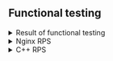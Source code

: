 ## Functional testing
<details>
<summary>Result of functional testing</summary>

    test_directory_index (__main__.HttpServer)
    directory index file exists ... ok
    test_document_root_escaping (__main__.HttpServer)
    document root escaping forbidden ... ok
    test_empty_request (__main__.HttpServer)
    Send empty line ... ok
    test_file_in_nested_folders (__main__.HttpServer)
    file located in nested folders ... ok
    test_file_not_found (__main__.HttpServer)
    absent file returns 404 ... ok
    test_file_type_css (__main__.HttpServer)
    Content-Type for .css ... ok
    test_file_type_gif (__main__.HttpServer)
    Content-Type for .gif ... ok
    test_file_type_html (__main__.HttpServer)
    Content-Type for .html ... ok
    test_file_type_jpeg (__main__.HttpServer)
    Content-Type for .jpeg ... ok
    test_file_type_jpg (__main__.HttpServer)
    Content-Type for .jpg ... ok
    test_file_type_js (__main__.HttpServer)
    Content-Type for .js ... ok
    test_file_type_png (__main__.HttpServer)
    Content-Type for .png ... ok
    test_file_type_swf (__main__.HttpServer)
    Content-Type for .swf ... ok
    test_file_urlencoded (__main__.HttpServer)
    urlencoded filename ... ok
    test_file_with_dot_in_name (__main__.HttpServer)
    file with two dots in name ... ok
    test_file_with_query_string (__main__.HttpServer)
    query string with get params ... ok
    test_file_with_slash_after_filename (__main__.HttpServer)
    slash after filename ... ok
    test_file_with_spaces (__main__.HttpServer)
    filename with spaces ... ok
    test_head_method (__main__.HttpServer)
    head method support ... ok
    test_index_not_found (__main__.HttpServer)
    directory index file absent ... ok
    test_large_file (__main__.HttpServer)
    large file downloaded correctly ... ok
    test_post_method (__main__.HttpServer)
    post method forbidden ... ok
    test_request_without_two_newlines (__main__.HttpServer)
    Send GET without to newlines ... ok
    test_server_header (__main__.HttpServer)
    Server header exists ... ok
    
    ----------------------------------------------------------------------
    Ran 24 tests in 0.123s
    
    OK

</details>

<details>
<summary>Nginx RPS</summary>

    ab -n 1000 -c 20 127.0.0.1:8082/httptest/wikipedia_russia.html
    This is ApacheBench, Version 2.3 <$Revision: 1843412 $>
    Copyright 1996 Adam Twiss, Zeus Technology Ltd, http://www.zeustech.net/
    Licensed to The Apache Software Foundation, http://www.apache.org/
    
    Benchmarking 127.0.0.1 (be patient)
    Completed 100 requests
    Completed 200 requests
    Completed 300 requests
    Completed 400 requests
    Completed 500 requests
    Completed 600 requests
    Completed 700 requests
    Completed 800 requests
    Completed 900 requests
    Completed 1000 requests
    Finished 1000 requests
    
    
    Server Software:        nginx/1.23.2
    Server Hostname:        127.0.0.1
    Server Port:            8082
    
    Document Path:          /httptest/wikipedia_russia.html
    Document Length:        954824 bytes
    
    Concurrency Level:      20
    Time taken for tests:   0.512 seconds
    Complete requests:      1000
    Failed requests:        0
    Total transferred:      955062000 bytes
    HTML transferred:       954824000 bytes
    Requests per second:    1954.25 [#/sec] (mean)
    Time per request:       10.234 [ms] (mean)
    Time per request:       0.512 [ms] (mean, across all concurrent requests)
    Transfer rate:          1822682.82 [Kbytes/sec] received
    
    Connection Times (ms)
    min  mean[+/-sd] median   max
    Connect:        0    0   0.3      0       4
    Processing:     3   10   2.6      9      32
    Waiting:        0    0   1.4      0      17
    Total:          4   10   2.9     10      34
    
    Percentage of the requests served within a certain time (ms)
    50%     10
    66%     10
    75%     10
    80%     10
    90%     11
    95%     12
    98%     19
    99%     30
    100%     34 (longest request)

</details>


<details>
<summary>C++ RPS</summary>

    ab -n 1000 -c 20 127.0.0.1:8080/httptest/wikipedia_russia.html
    This is ApacheBench, Version 2.3 <$Revision: 1843412 $>
    Copyright 1996 Adam Twiss, Zeus Technology Ltd, http://www.zeustech.net/
    Licensed to The Apache Software Foundation, http://www.apache.org/
    
    Benchmarking 127.0.0.1 (be patient)
    Completed 100 requests
    Completed 200 requests
    Completed 300 requests
    Completed 400 requests
    Completed 500 requests
    Completed 600 requests
    Completed 700 requests
    Completed 800 requests
    Completed 900 requests
    Completed 1000 requests
    Finished 1000 requests
    
    
    Server Software:        cool.chastikov
    Server Hostname:        127.0.0.1
    Server Port:            8080
    
    Document Path:          /httptest/wikipedia_russia.html
    Document Length:        954824 bytes
    
    Concurrency Level:      20
    Time taken for tests:   1.268 seconds
    Complete requests:      1000
    Failed requests:        0
    Total transferred:      954972000 bytes
    HTML transferred:       954824000 bytes
    Requests per second:    788.90 [#/sec] (mean)
    Time per request:       25.352 [ms] (mean)
    Time per request:       1.268 [ms] (mean, across all concurrent requests)
    Transfer rate:          735721.74 [Kbytes/sec] received
    
    Connection Times (ms)
    min  mean[+/-sd] median   max
    Connect:        0    0   0.3      0       3
    Processing:     3   25  10.5     24      61
    Waiting:        1    6   4.6      5      27
    Total:          3   25  10.6     25      61
    
    Percentage of the requests served within a certain time (ms)
    50%     25
    66%     28
    75%     31
    80%     33
    90%     39
    95%     45
    98%     49
    99%     56
    100%     61 (longest request)

</details>
